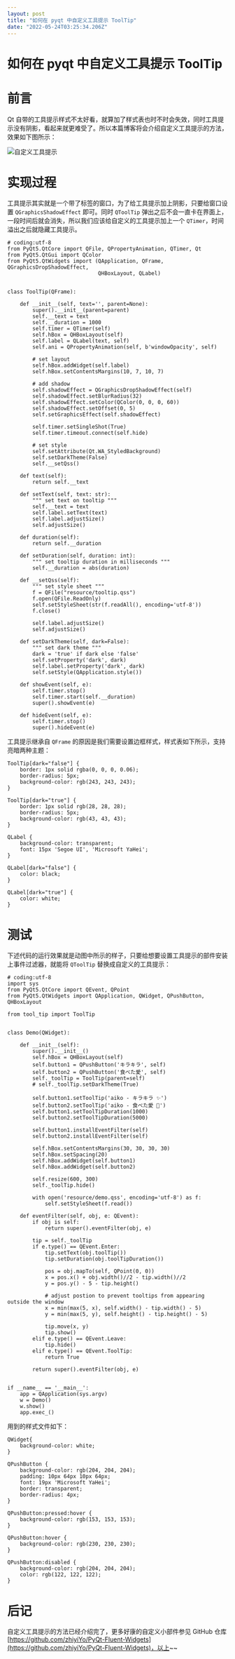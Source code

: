 ```yaml
---
layout: post
title: "如何在 pyqt 中自定义工具提示 ToolTip"
date: "2022-05-24T03:25:34.206Z"
---
```

如何在 pyqt 中自定义工具提示 ToolTip
=========================

前言
==

Qt 自带的工具提示样式不太好看，就算加了样式表也时不时会失效，同时工具提示没有阴影，看起来就更难受了。所以本篇博客将会介绍自定义工具提示的方法，效果如下图所示：

![自定义工具提示](https://img2022.cnblogs.com/blog/2065884/202205/2065884-20220523233519723-144370220.gif)

实现过程
====

工具提示其实就是一个带了标签的窗口，为了给工具提示加上阴影，只要给窗口设置 `QGraphicsShadowEffect` 即可。同时 `QToolTip` 弹出之后不会一直卡在界面上，一段时间后就会消失，所以我们应该给自定义的工具提示加上一个 `QTimer`，时间溢出之后就隐藏工具提示。

    # coding:utf-8
    from PyQt5.QtCore import QFile, QPropertyAnimation, QTimer, Qt
    from PyQt5.QtGui import QColor
    from PyQt5.QtWidgets import (QApplication, QFrame, QGraphicsDropShadowEffect,
                                 QHBoxLayout, QLabel)
    
    
    class ToolTip(QFrame):
    
        def __init__(self, text='', parent=None):
            super().__init__(parent=parent)
            self.__text = text
            self.__duration = 1000
            self.timer = QTimer(self)
            self.hBox = QHBoxLayout(self)
            self.label = QLabel(text, self)
            self.ani = QPropertyAnimation(self, b'windowOpacity', self)
    
            # set layout
            self.hBox.addWidget(self.label)
            self.hBox.setContentsMargins(10, 7, 10, 7)
    
            # add shadow
            self.shadowEffect = QGraphicsDropShadowEffect(self)
            self.shadowEffect.setBlurRadius(32)
            self.shadowEffect.setColor(QColor(0, 0, 0, 60))
            self.shadowEffect.setOffset(0, 5)
            self.setGraphicsEffect(self.shadowEffect)
    
            self.timer.setSingleShot(True)
            self.timer.timeout.connect(self.hide)
    
            # set style
            self.setAttribute(Qt.WA_StyledBackground)
            self.setDarkTheme(False)
            self.__setQss()
    
        def text(self):
            return self.__text
    
        def setText(self, text: str):
            """ set text on tooltip """
            self.__text = text
            self.label.setText(text)
            self.label.adjustSize()
            self.adjustSize()
    
        def duration(self):
            return self.__duration
    
        def setDuration(self, duration: int):
            """ set tooltip duration in milliseconds """
            self.__duration = abs(duration)
    
        def __setQss(self):
            """ set style sheet """
            f = QFile("resource/tooltip.qss")
            f.open(QFile.ReadOnly)
            self.setStyleSheet(str(f.readAll(), encoding='utf-8'))
            f.close()
    
            self.label.adjustSize()
            self.adjustSize()
    
        def setDarkTheme(self, dark=False):
            """ set dark theme """
            dark = 'true' if dark else 'false'
            self.setProperty('dark', dark)
            self.label.setProperty('dark', dark)
            self.setStyle(QApplication.style())
    
        def showEvent(self, e):
            self.timer.stop()
            self.timer.start(self.__duration)
            super().showEvent(e)
    
        def hideEvent(self, e):
            self.timer.stop()
            super().hideEvent(e)
    

工具提示继承自 `QFrame` 的原因是我们需要设置边框样式，样式表如下所示，支持亮暗两种主题：

    ToolTip[dark="false"] {
        border: 1px solid rgba(0, 0, 0, 0.06);
        border-radius: 5px;
        background-color: rgb(243, 243, 243);
    }
    
    ToolTip[dark="true"] {
        border: 1px solid rgb(28, 28, 28);
        border-radius: 5px;
        background-color: rgb(43, 43, 43);
    }
    
    QLabel {
        background-color: transparent;
        font: 15px 'Segoe UI', 'Microsoft YaHei';
    }
    
    QLabel[dark="false"] {
        color: black;
    }
    
    QLabel[dark="true"] {
        color: white;
    }
    

测试
==

下述代码的运行效果就是动图中所示的样子，只要给想要设置工具提示的部件安装上事件过滤器，就能将 `QToolTip` 替换成自定义的工具提示：

    # coding:utf-8
    import sys
    from PyQt5.QtCore import QEvent, QPoint
    from PyQt5.QtWidgets import QApplication, QWidget, QPushButton, QHBoxLayout
    
    from tool_tip import ToolTip
    
    
    class Demo(QWidget):
    
        def __init__(self):
            super().__init__()
            self.hBox = QHBoxLayout(self)
            self.button1 = QPushButton('キラキラ', self)
            self.button2 = QPushButton('食べた愛', self)
            self._toolTip = ToolTip(parent=self)
            # self._toolTip.setDarkTheme(True)
    
            self.button1.setToolTip('aiko - キラキラ ✨')
            self.button2.setToolTip('aiko - 食べた愛 🥰')
            self.button1.setToolTipDuration(1000)
            self.button2.setToolTipDuration(5000)
    
            self.button1.installEventFilter(self)
            self.button2.installEventFilter(self)
    
            self.hBox.setContentsMargins(30, 30, 30, 30)
            self.hBox.setSpacing(20)
            self.hBox.addWidget(self.button1)
            self.hBox.addWidget(self.button2)
    
            self.resize(600, 300)
            self._toolTip.hide()
    
            with open('resource/demo.qss', encoding='utf-8') as f:
                self.setStyleSheet(f.read())
    
        def eventFilter(self, obj, e: QEvent):
            if obj is self:
                return super().eventFilter(obj, e)
    
            tip = self._toolTip
            if e.type() == QEvent.Enter:
                tip.setText(obj.toolTip())
                tip.setDuration(obj.toolTipDuration())
    
                pos = obj.mapTo(self, QPoint(0, 0))
                x = pos.x() + obj.width()//2 - tip.width()//2
                y = pos.y() - 5 - tip.height()
    
                # adjust postion to prevent tooltips from appearing outside the window
                x = min(max(5, x), self.width() - tip.width() - 5)
                y = min(max(5, y), self.height() - tip.height() - 5)
    
                tip.move(x, y)
                tip.show()
            elif e.type() == QEvent.Leave:
                tip.hide()
            elif e.type() == QEvent.ToolTip:
                return True
    
            return super().eventFilter(obj, e)
    
    
    if __name__ == '__main__':
        app = QApplication(sys.argv)
        w = Demo()
        w.show()
        app.exec_()
    
    

用到的样式文件如下：

    QWidget{
        background-color: white;
    }
    
    QPushButton {
        background-color: rgb(204, 204, 204);
        padding: 10px 64px 10px 64px;
        font: 19px 'Microsoft YaHei';
        border: transparent;
        border-radius: 4px;
    }
    
    QPushButton:pressed:hover {
        background-color: rgb(153, 153, 153);
    }
    
    QPushButton:hover {
        background-color: rgb(230, 230, 230);
    }
    
    QPushButton:disabled {
        background-color: rgb(204, 204, 204);
        color: rgb(122, 122, 122);
    }
    

后记
==

自定义工具提示的方法已经介绍完了，更多好康的自定义小部件参见 GitHub 仓库 [https://github.com/zhiyiYo/PyQt-Fluent-Widgets](https://github.com/zhiyiYo/PyQt-Fluent-Widgets)，以上~~
